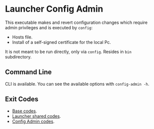 # Launcher Config Admin

This executable makes and revert configuration changes which require admin privileges and is executed by `config`:

- Hosts file.
- Install of a self-signed certificate for the local Pc.

It is not meant to be run directly, only via `config`.
Resides in `bin` subdirectory.

## Command Line

CLI is available. You can see the available options with
`config-admin -h`.

## Exit Codes

* [Base codes](/common/errors.go).
* [Launcher shared codes](/launcherCommon/errors.go).
* [Config Admin codes](internal/errors.go).